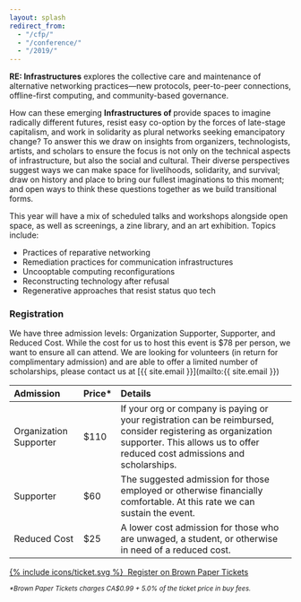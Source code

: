 ```yaml
---
layout: splash
redirect_from:
  - "/cfp/"
  - "/conference/"
  - "/2019/"
---
```


**RE: Infrastructures** explores the collective care and maintenance of alternative networking practices—new protocols, peer-to-peer connections, offline-first computing, and community-based governance. 

How can these emerging **Infrastructures of <span class="word"></span>** provide spaces to imagine<span class="word-spacer"></span>  
radically different futures, resist easy co-option by the forces of late-stage capitalism, and work in solidarity as plural networks seeking emancipatory change? To answer this we draw on insights from organizers, technologists, artists, and scholars to ensure the focus is not only on the technical aspects of infrastructure, but also the social and cultural. Their diverse perspectives suggest ways we can make space for livelihoods, solidarity, and survival; draw on history and place to bring our fullest imaginations to this moment; and open ways to think these questions together as we build transitional forms.

This year will have a mix of scheduled talks and workshops alongside open space, as well as screenings, a zine library, and an art exhibition. Topics include:

- Practices of reparative networking
- Remediation practices for communication infrastructures
- Uncooptable computing reconfigurations
- Reconstructing technology after refusal
- Regenerative approaches that resist status quo tech

### Registration

We have three admission levels: Organization Supporter, Supporter, and Reduced Cost. While the cost for us to host this event is $78 per person, we want to ensure all can attend. We are looking for volunteers (in return for complimentary admission) and are able to offer a limited number of scholarships, please contact us at [{{ site.email }}](mailto:{{ site.email }})

| Admission              | Price* | Details |
|:-----------------------|:------|:--------|
| Organization Supporter | $110 | If your org or company is paying or your registration can be reimbursed, consider registering as organization supporter. This allows us to offer reduced cost admissions and scholarships. |
| Supporter              | $60 | The suggested admission for those employed or otherwise financially comfortable. At this rate we can sustain the event. |
| Reduced Cost           | $25 | A lower cost admission for those who are unwaged, a student, or otherwise in need of a reduced cost. |

<a class="button button-primary" href="https://www.brownpapertickets.com/event/4308694">{% include icons/ticket.svg %}&nbsp;&nbsp;Register on Brown Paper Tickets</a>

<small><em>*Brown Paper Tickets charges CA$0.99 + 5.0% of the ticket price in buy fees.</em></small>
